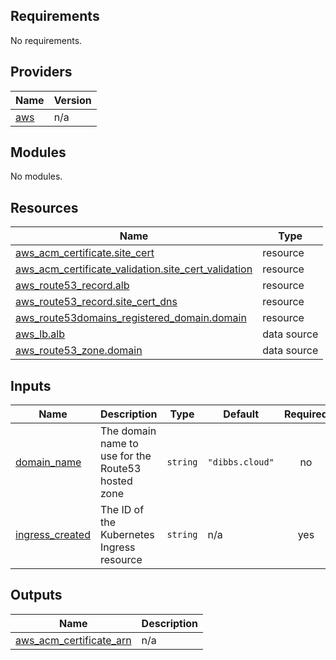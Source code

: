 <!-- BEGIN_TF_DOCS -->
## Requirements

No requirements.

## Providers

| Name | Version |
|------|---------|
| <a name="provider_aws"></a> [aws](#provider\_aws) | n/a |

## Modules

No modules.

## Resources

| Name | Type |
|------|------|
| [aws_acm_certificate.site_cert](https://registry.terraform.io/providers/hashicorp/aws/latest/docs/resources/acm_certificate) | resource |
| [aws_acm_certificate_validation.site_cert_validation](https://registry.terraform.io/providers/hashicorp/aws/latest/docs/resources/acm_certificate_validation) | resource |
| [aws_route53_record.alb](https://registry.terraform.io/providers/hashicorp/aws/latest/docs/resources/route53_record) | resource |
| [aws_route53_record.site_cert_dns](https://registry.terraform.io/providers/hashicorp/aws/latest/docs/resources/route53_record) | resource |
| [aws_route53domains_registered_domain.domain](https://registry.terraform.io/providers/hashicorp/aws/latest/docs/resources/route53domains_registered_domain) | resource |
| [aws_lb.alb](https://registry.terraform.io/providers/hashicorp/aws/latest/docs/data-sources/lb) | data source |
| [aws_route53_zone.domain](https://registry.terraform.io/providers/hashicorp/aws/latest/docs/data-sources/route53_zone) | data source |

## Inputs

| Name | Description | Type | Default | Required |
|------|-------------|------|---------|:--------:|
| <a name="input_domain_name"></a> [domain\_name](#input\_domain\_name) | The domain name to use for the Route53 hosted zone | `string` | `"dibbs.cloud"` | no |
| <a name="input_ingress_created"></a> [ingress\_created](#input\_ingress\_created) | The ID of the Kubernetes Ingress resource | `string` | n/a | yes |

## Outputs

| Name | Description |
|------|-------------|
| <a name="output_aws_acm_certificate_arn"></a> [aws\_acm\_certificate\_arn](#output\_aws\_acm\_certificate\_arn) | n/a |
<!-- END_TF_DOCS -->